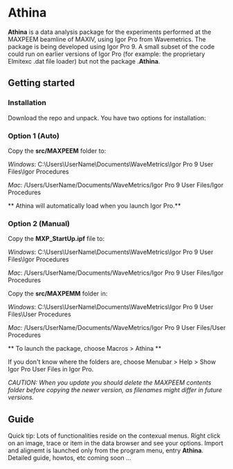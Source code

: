 # Athina

**Athina** is a data analysis package for the experiments performed at the MAXPEEM beamline of MAXIV, using Igor Pro from Wavemetrics. 
The package is being developed using Igor Pro 9. A small subset of the code could run on earlier versions of Igor Pro (for example: the proprietary Elmitexc .dat file loader) but not the package .**Athina**.

## Getting started

### Installation

Download the repo and unpack. You have two options for installation:

### Option 1 (Auto)

Copy the **src/MAXPEEM** folder to:

*Windows*:
C:\Users\UserName\Documents\WaveMetrics\Igor Pro 9 User Files\Igor Procedures

*Mac*:
/Users/UserName/Documents/WaveMetrics/Igor Pro 9 User Files/Igor Procedures

** Athina will automatically load when you launch Igor Pro.**

### Option 2 (Manual)

Copy the **MXP_StartUp.ipf** file to:

*Windows*:
C:\Users\UserName\Documents\WaveMetrics\Igor Pro 9 User Files\Igor Procedures

*Mac*:
/Users/UserName/Documents/WaveMetrics/Igor Pro 9 User Files/Igor Procedures

Copy the **src/MAXPEMM** folder in:

*Windows*:
C:\Users\UserName\Documents\WaveMetrics\Igor Pro 9 User Files\User Procedures

*Mac*:
/Users/UserName/Documents/WaveMetrics/Igor Pro 9 User Files/User Procedures

** To launch the package, choose Macros > Athina **

If you don't know where the folders are, choose Menubar > Help > Show Igor Pro User Files in Igor Pro.

_CAUTION: When you update you should delete the _MAXPEEM_ contents folder before copying the newer version, as filenames might differ in future versions._

## Guide

Quick tip: Lots of functionalities reside on the contexual menus. Right click on an image, trace or item in the data browser and see your options. Import and alignemt is launched only from the program menu, entry **Athina**.
Detailed guide, howtos, etc coming soon ...

